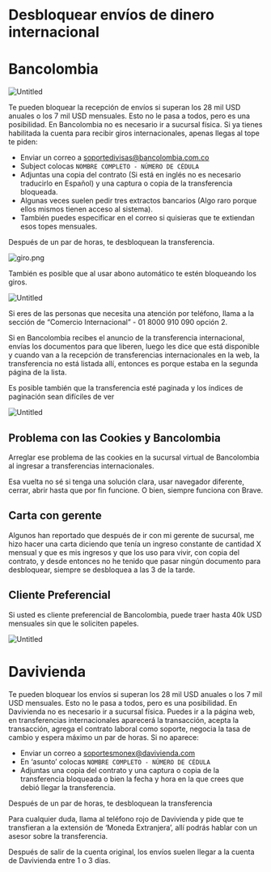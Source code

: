 # Desbloquear envíos de dinero internacional

# Bancolombia

![Untitled](Desbloquear%20envi%CC%81os%20de%20dinero%20internacional%203587641ba9eb4ed6ad19407e8395fd0e/Untitled.png)

Te pueden bloquear la recepción de envíos si superan los 28 mil USD anuales o los 7 mil USD mensuales. Esto no le pasa a todos, pero es una posibilidad. En Bancolombia no es necesario ir a sucursal física. Si ya tienes habilitada la cuenta para recibir giros internacionales, apenas llegas al tope te piden:

- Enviar un correo a [soportedivisas@bancolombia.com.co](mailto:soportedivisas@bancolombia.com.co)
- Subject colocas `NOMBRE COMPLETO - NÚMERO DE CÉDULA`
- Adjuntas una copia del contrato (Si está en inglés no es necesario traducirlo en Español) y una captura o copia de la transferencia bloqueada.
- Algunas veces suelen pedir tres extractos bancarios (Algo raro porque ellos mismos tienen acceso al sistema).
- También puedes especificar en el correo si quisieras que te extiendan esos topes mensuales.

Después de un par de horas, te desbloquean la transferencia.

![giro.png](Desbloquear%20envi%CC%81os%20de%20dinero%20internacional%203587641ba9eb4ed6ad19407e8395fd0e/giro.png)

También es posible que al usar abono automático te estén bloqueando los giros.

![Untitled](Desbloquear%20envi%CC%81os%20de%20dinero%20internacional%203587641ba9eb4ed6ad19407e8395fd0e/Untitled%201.png)

Si eres de las personas que necesita una atención por teléfono, llama a la sección de “Comercio Internacional” - 01 8000 910 090 opción 2. 

Si en Bancolombia recibes el anuncio de la transferencia internacional, envías los documentos para que liberen, luego les dice que está disponible y cuando van a la recepción de transferencias internacionales en la web, la transferencia no está listada allí, entonces es porque estaba en la segunda página de la lista.

Es posible también que la transferencia esté paginada y los índices de paginación sean difíciles de ver

![Untitled](Desbloquear%20envi%CC%81os%20de%20dinero%20internacional%203587641ba9eb4ed6ad19407e8395fd0e/Untitled%202.png)

## Problema con las Cookies y Bancolombia

Arreglar ese problema de las cookies en la sucursal virtual de Bancolombia al ingresar a transferencias internacionales.

Esa vuelta no sé si tenga una solución clara, usar navegador diferente, cerrar, abrir hasta que por fin funcione. O bien, siempre funciona con Brave.

## Carta con gerente

Algunos han reportado que después de ir con mi gerente de sucursal, me hizo hacer una carta diciendo que tenía un ingreso constante de cantidad X mensual y que es mis ingresos y que los uso para vivir, con copia del contrato, y desde entonces no he tenido que pasar ningún documento para desbloquear, siempre se desbloquea a las 3 de la tarde.

## Cliente Preferencial

Si usted es cliente preferencial de Bancolombia, puede traer hasta 40k USD mensuales sin que le soliciten papeles.

![Untitled](Desbloquear%20envi%CC%81os%20de%20dinero%20internacional%203587641ba9eb4ed6ad19407e8395fd0e/Untitled%203.png)

# Davivienda

Te pueden bloquear los envíos si superan los 28 mil USD anuales o los 7 mil USD mensuales. Esto no le pasa a todos, pero es una posibilidad. En Davivienda no es necesario ir a sucursal física. Puedes ir a la página web, en transferencias internacionales aparecerá la transacción, acepta la transacción, agrega el contrato laboral como soporte, negocia la tasa de cambio y espera máximo un par de horas. Si no aparece:

- Enviar un correo a  [soportesmonex@davivienda.com](mailto:soportesmonex@davivienda.com)
- En ‘asunto’ colocas `NOMBRE COMPLETO - NÚMERO DE CÉDULA`
- Adjuntas una copia del contrato y una captura o copia de la transferencia bloqueada o bien la fecha y hora en la que crees que debió llegar la transferencia.

Después de un par de horas, te desbloquean la transferencia

Para cualquier duda, llama al teléfono rojo de Davivienda y pide que te transfieran a la extensión de ‘Moneda Extranjera’, allí podrás hablar con un asesor sobre la transferencia.

Después de salir de la cuenta original, los envíos suelen llegar a la cuenta de Davivienda entre 1 o 3 días.